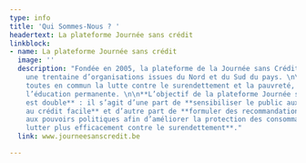 ```yaml
---
type: info
title: 'Qui Sommes-Nous ? '
headertext: La plateforme Journée sans crédit
linkblock:
- name: La plateforme Journée sans crédit
  image: ''
  description: "Fondée en 2005, la plateforme de la Journée sans Crédit regroupe aujourd'hui
    une trentaine d’organisations issues du Nord et du Sud du pays. \n\nElles ont
    toutes en commun la lutte contre le surendettement et la pauvreté, notamment via
    l’éducation permanente. \n\n**L’objectif de la plateforme Journée sans crédit
    est double** : il s’agit d’une part de **sensibiliser le public aux risques liés
    au crédit facile** et d’autre part de **formuler des recommandations destinées
    aux pouvoirs politiques afin d’améliorer la protection des consommateurs, et de
    lutter plus efficacement contre le surendettement**."
  link: www.journeesanscredit.be

---
```

